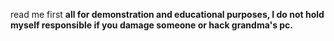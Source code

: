 read me first
**all for demonstration and educational purposes, I do not hold myself responsible if you damage someone or hack grandma's pc.**
